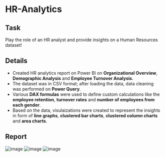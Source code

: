 # HR-Analytics

## Task
Play the role of an HR analyst and provide insights on a Human Resources dataset! 

## Details
* Created HR analytics report on Power BI on **Organizational Overview**, **Demographic Analysis** and **Employee Turnover Analysis**. 
* The dataset was in CSV format; after loading the data, data cleaning was performed on **Power Query**.
* Various **DAX formulas** were used to define custom calculations like the **employee retention**, **turnover rates** and **number of employees from each gender**.
* Based on the data, visulaizations were created to represent the insights in form of **line graphs**, **clustered bar charts**, **clustered column charts** and **area charts**.

## Report
![image](https://user-images.githubusercontent.com/75059347/183294332-573cb767-e9cd-4a96-9fcf-64d39efba58a.png)
![image](https://user-images.githubusercontent.com/75059347/183294347-648e07a5-5474-4749-80b9-a67c54e20701.png)
![image](https://user-images.githubusercontent.com/75059347/183294350-e95f2cb0-eb4e-4456-bf46-61668552ec80.png)

